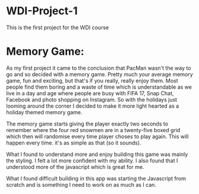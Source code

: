 # WDI-Project-1
This is the first project for the WDI course

 # Memory Game:

As my first project it came to the conclusion that PacMan wasn't the way to go and so decided with a memory game.
Pretty much your average memory game, fun and exciting, but that's if you really, really enjoy them.
Most people find them boring and a waste of time which is understandable as we live in a day and age where people are busy with FIFA 17, Snap Chat, Facebook and photo shopping on Instagram.
So with the holidays just looming around the corner I decided to make it more light hearted as a holiday themed memory game.  

The memory game starts giving the player exactly two seconds to remember where the four red snowmen are in a twenty-five boxed grid which then will randomise every time player choses to play again. This will happen every time.
it's as simple as that (so it sounds).

What I found to understand more and enjoy building this game was mainly the styling. I felt a lot more confident with my ability.
I also found that I understood more of the javascript which is great for me.  



What I found difficult building in this app was starting the Javascript from scratch and is something I need to work on as much as I can.
  
